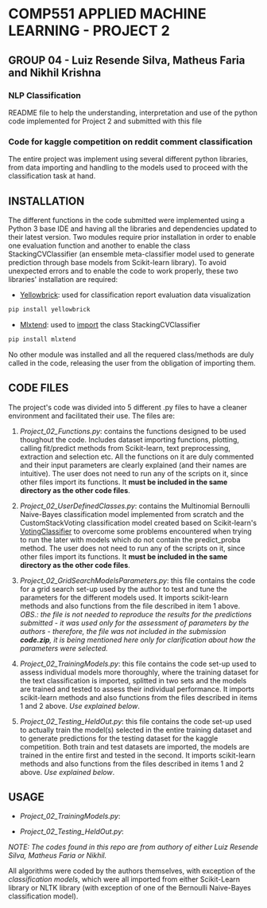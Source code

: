 # COMP551 APPLIED MACHINE LEARNING - PROJECT 2
## GROUP 04 - Luiz Resende Silva, Matheus Faria and Nikhil Krishna
### NLP Classification

README file to help the understanding, interpretation and use of the python code implemented for Project 2 and submitted with this file

### Code for kaggle competition on reddit comment classification

The entire project was implement using several different python libraries, from data importing and handling to the models used to proceed with the classification task at hand.

## INSTALLATION

The different functions in the code submitted were implemented using a Python 3 base IDE and having all the libraries and dependencies updated to their latest version. Two modules require prior installation in order to enable one evaluation function and another to enable the class StackingCVClassifier (an ensemble meta-classifier model used to generate prediction through base models from Scikit-learn library). To avoid unexpected errors and to enable the code to work properly, these two libraries' installation are required:

* [Yellowbrick](https://pypi.org/project/yellowbrick/): used for classification report evaluation data visualization
```bash
pip install yellowbrick
```

* [Mlxtend](http://rasbt.github.io/mlxtend/): used to [import](https://pypi.org/project/mlxtend/) the class StackingCVClassifier
```bash
pip install mlxtend
```

No other module was installed and all the requered class/methods are duly called in the code, releasing the user from the obligation of importing them.

## CODE FILES

The project's code was divided into 5 different .py files to have a cleaner environment and facilitated their use. The files are:

1. *Project_02_Functions.py*: contains the functions designed to be used thoughout the code. Includes dataset importing functions, plotting, calling fit/predict methods from Scikit-learn, text preprocessing, extraction and selection etc. All the functions on it are duly commented and their input parameters are clearly explained (and their names are intuitive). The user does not need to run any of the scripts on it, since other files import its functions. It **must be included in the same directory as the other code files**.

2. *Project_02_UserDefinedClasses.py*: contains the Multinomial Bernoulli Naive-Bayes classification model implemented from scratch and the CustomStackVoting classification model created based on Scikit-learn's [VotingClassifier](https://scikit-learn.org/stable/modules/generated/sklearn.ensemble.VotingClassifier.html) to overcome some problems encountered when trying to run the later with models which do not contain the predict_proba method. The user does not need to run any of the scripts on it, since other files import its functions. It **must be included in the same directory as the other code files**.

3. *Project_02_GridSearchModelsParameters.py*: this file contains the code for a grid search set-up used by the author to test and tune the parameters for the different models used. It imports scikit-learn methods and also functions from the file described in item 1 above.
*OBS.: the file is not needed to reproduce the results for the predictions submitted - it was used only for the assessment of parameters by the authors - therefore, the file was not included in the submission **code.zip**, it is being mentioned here only for clarification about how the parameters were selected.*

4. *Project_02_TrainingModels.py*: this file contains the code set-up used to assess individual models more thoroughly, where the training dataset for the text classification is imported, splitted in two sets and the models are trained and tested to assess their individual performance. It imports scikit-learn methods and also functions from the files described in items 1 and 2 above. *Use explained below*.

5. *Project_02_Testing_HeldOut.py*: this file contains the code set-up used to actually train the model(s) selected in the entire training dataset and to generate predictions for the testing dataset for the kaggle competition. Both train and test datasets are imported, the models are trained in the entire first and tested in the second. It imports scikit-learn methods and also functions from the files described in items 1 and 2 above. *Use explained below*.

## USAGE

* *Project_02_TrainingModels.py*: 

* *Project_02_Testing_HeldOut.py*: 

*NOTE: The codes found in this repo are from authory of either Luiz Resende Silva, Matheus Faria or Nikhil.*

All algorithms were coded by the authors themselves, with exception of the _classification models_, which were all imported
from either Scikit-Learn library or NLTK library (with exception of one of the Bernoulli Naive-Bayes classification model).
